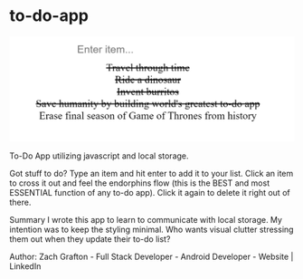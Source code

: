 # to-do-app

<img src="https://github.com/ultimatezachgrafton/to-do-app/blob/master/todo-image.png">

To-Do App utilizing javascript and local storage.

Got stuff to do? Type an item and hit enter to add it to your list.
Click an item to cross it out and feel the endorphins flow (this is the BEST and most ESSENTIAL function of any to-do app).
Click it again to delete it right out of there.

Summary
I wrote this app to learn to communicate with local storage. 
My intention was to keep the styling minimal. Who wants visual clutter stressing them out when they update their to-do list?

Author: Zach Grafton - Full Stack Developer - Android Developer - Website | LinkedIn

